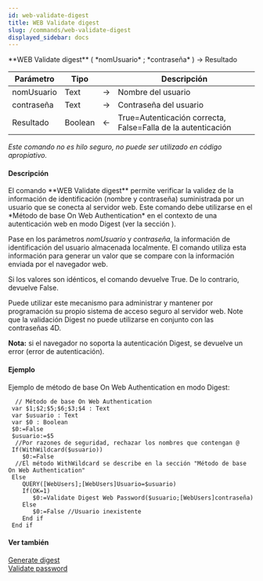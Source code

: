 ```yaml
---
id: web-validate-digest
title: WEB Validate digest
slug: /commands/web-validate-digest
displayed_sidebar: docs
---
```


<!--REF #_command_.WEB Validate digest.Syntax-->**WEB Validate digest** ( *nomUsuario* ; *contraseña* ) -> Resultado<!-- END REF-->
<!--REF #_command_.WEB Validate digest.Params-->
| Parámetro | Tipo |  | Descripción |
| --- | --- | --- | --- |
| nomUsuario | Text | &#8594;  | Nombre del usuario |
| contraseña | Text | &#8594;  | Contraseña del usuario |
| Resultado | Boolean | &#8592; | True=Autenticación correcta, False=Falla de la autenticación |

<!-- END REF-->

*Este comando no es hilo seguro, no puede ser utilizado en código apropiativo.*


#### Descripción 

<!--REF #_command_.WEB Validate digest.Summary-->El comando **WEB Validate digest** permite verificar la validez de la información de identificación (nombre y contraseña) suministrada por un usuario que se conecta al servidor web.<!-- END REF--> Este comando debe utilizarse en el *Método de base On Web Authentication* en el contexto de una autenticación web en modo Digest (ver la sección ). 

Pase en los parámetros *nomUsuario* y *contraseña*, la información de identificación del usuario almacenada localmente. El comando utiliza esta información para generar un valor que se compare con la información enviada por el navegador web.

Si los valores son idénticos, el comando devuelve True. De lo contrario, devuelve False.

Puede utilizar este mecanismo para administrar y mantener por programación su propio sistema de acceso seguro al servidor web. Note que la validación Digest no puede utilizarse en conjunto con las contraseñas 4D.

**Nota:** si el navegador no soporta la autenticación Digest, se devuelve un error (error de autenticación).

#### Ejemplo 

Ejemplo de método de base On Web Authentication en modo Digest:

```4d
  // Método de base On Web Authentication
 var $1;$2;$5;$6;$3;$4 : Text
 var $usuario : Text
 var $0 : Boolean
 $0:=False
 $usuario:=$5
  //Por razones de seguridad, rechazar los nombres que contengan @
 If(WithWildcard($usuario))
    $0:=False
  //El método WithWildcard se describe en la sección "Método de base On Web Authentication"
 Else
    QUERY([WebUsers];[WebUsers]Usuario=$usuario)
    If(OK=1)
       $0:=Validate Digest Web Password($usuario;[WebUsers]contraseña)
    Else
       $0:=False //Usuario inexistente
    End if
 End if
```

#### Ver también 

[Generate digest](generate-digest.md)  
[Validate password](validate-password.md)  
